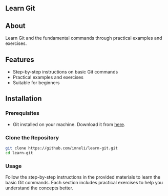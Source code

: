 ## Learn Git

## About
Learn Git and the fundamental commands through practical examples and exercises.

## Features
- Step-by-step instructions on basic Git commands
- Practical examples and exercises
- Suitable for beginners

## Installation

### Prerequisites
- Git installed on your machine. Download it from [here](https://git-scm.com/downloads).

### Clone the Repository

```bash
git clone https://github.com/imneli/learn-git.git
cd learn-git
```

### Usage
Follow the step-by-step instructions in the provided materials to learn the basic Git commands. Each section includes practical exercises to help you understand the concepts better.